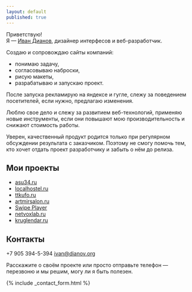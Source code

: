 ```yaml
---
layout: default
published: true
---
```



Приветствую!<br/>
Я — [Иван Дианов](http://vk.com/illus0r), дизайнер интерфесов и веб-разработчик. 

Создаю и сопровождаю сайты компаний:

* понимаю задачу,
* согласовываю наброски,
* рисую макеты,
* разрабатываю и запускаю проект.

После запуска рекламирую на яндексе и гугле, слежу за поведением посетителей, если нужно, предлагаю изменения.

Люблю свое дело и слежу за развитием веб-технологий, применяю новые инструменты, если они повышают мою производительность и снижают стоимость работы.

Уверен, качественный продукт родится только при регулярном обсуждении результата с заказчиком. Поэтому не смогу помочь тем, кто хочет отдать проект разработчику и забыть о нём до релиза.

Мои проекты
-----------

* [asu34.ru](http://asu34.ru)
* [localhostel.ru](http://localhostel.ru)
* [ttkufo.ru](http://ttkufo.ru)
* [artmirsalon.ru](http://artmirsalon.ru)
* [Swipe Player](http://https://play.google.com/store/apps/details?id=net.illusor.swipeplayer&hl=ru)
* [netvoxlab.ru](http://netvoxlab.ru)
* [kruglendar.ru](http://kruglendar.ru)

Контакты
--------

+7 905 394-5-394
ivan@dianov.org

Расскажите о своём проекте или просто отправьте телефон — перезвоню и мы решим, могу ли я быть полезен.

{% include _contact_form.html %}
